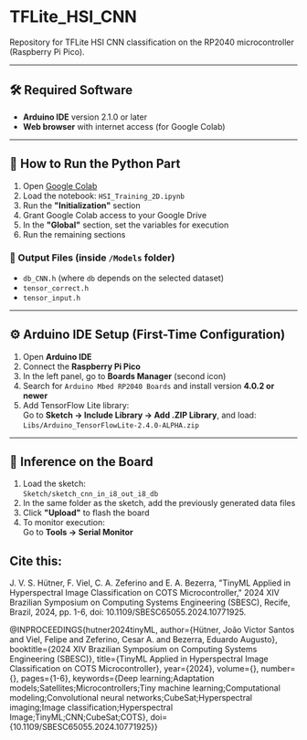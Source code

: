 # TFLite_HSI_CNN

Repository for TFLite HSI CNN classification on the RP2040 microcontroller (Raspberry Pi Pico).

---

## 🛠️ Required Software

- **Arduino IDE** version 2.1.0 or later  
- **Web browser** with internet access (for Google Colab)

---

## 🧪 How to Run the Python Part

1. Open [Google Colab](https://colab.research.google.com/)
2. Load the notebook: `HSI_Training_2D.ipynb`
3. Run the **"Initialization"** section
4. Grant Google Colab access to your Google Drive
5. In the **"Global"** section, set the variables for execution
6. Run the remaining sections

### 📁 Output Files (inside `/Models` folder)

- `db_CNN.h` (where `db` depends on the selected dataset)
- `tensor_correct.h`
- `tensor_input.h`

---

## ⚙️ Arduino IDE Setup (First-Time Configuration)

1. Open **Arduino IDE**
2. Connect the **Raspberry Pi Pico**
3. In the left panel, go to **Boards Manager** (second icon)
4. Search for `Arduino Mbed RP2040 Boards` and install version **4.0.2 or newer**
5. Add TensorFlow Lite library:  
   Go to **Sketch → Include Library → Add .ZIP Library**, and load:  
   `Libs/Arduino_TensorFlowLite-2.4.0-ALPHA.zip`

---

## 🚀 Inference on the Board

1. Load the sketch:  
   `Sketch/sketch_cnn_in_i8_out_i8_db`
2. In the same folder as the sketch, add the previously generated data files
3. Click **"Upload"** to flash the board
4. To monitor execution:  
   Go to **Tools → Serial Monitor**


## Cite this:

J. V. S. Hütner, F. Viel, C. A. Zeferino and E. A. Bezerra, "TinyML Applied in Hyperspectral Image Classification on COTS Microcontroller," 2024 XIV Brazilian Symposium on Computing Systems Engineering (SBESC), Recife, Brazil, 2024, pp. 1-6, doi: 10.1109/SBESC65055.2024.10771925.

@INPROCEEDINGS{hutner2024tinyML,
  author={Hütner, João Victor Santos and Viel, Felipe and Zeferino, Cesar A. and Bezerra, Eduardo Augusto},
  booktitle={2024 XIV Brazilian Symposium on Computing Systems Engineering (SBESC)},
  title={TinyML Applied in Hyperspectral Image Classification on COTS Microcontroller},
  year={2024},
  volume={},
  number={},
  pages={1-6},
  keywords={Deep learning;Adaptation models;Satellites;Microcontrollers;Tiny machine learning;Computational modeling;Convolutional neural networks;CubeSat;Hyperspectral imaging;Image classification;Hyperspectral Image;TinyML;CNN;CubeSat;COTS},
  doi={10.1109/SBESC65055.2024.10771925}}

